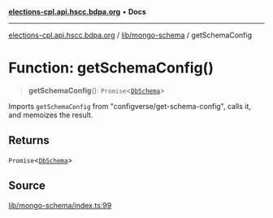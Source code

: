[**elections-cpl.api.hscc.bdpa.org**](../../../README.md) • **Docs**

***

[elections-cpl.api.hscc.bdpa.org](../../../README.md) / [lib/mongo-schema](../README.md) / getSchemaConfig

# Function: getSchemaConfig()

> **getSchemaConfig**(): `Promise`\<[`DbSchema`](../type-aliases/DbSchema.md)\>

Imports `getSchemaConfig` from "configverse/get-schema-config", calls it, and
memoizes the result.

## Returns

`Promise`\<[`DbSchema`](../type-aliases/DbSchema.md)\>

## Source

[lib/mongo-schema/index.ts:99](https://github.com/nhscc/elections_cpl.api.hscc.bdpa.org/blob/46ed5b306a3fd199be2bd28706c3da03542c6da3/lib/mongo-schema/index.ts#L99)
